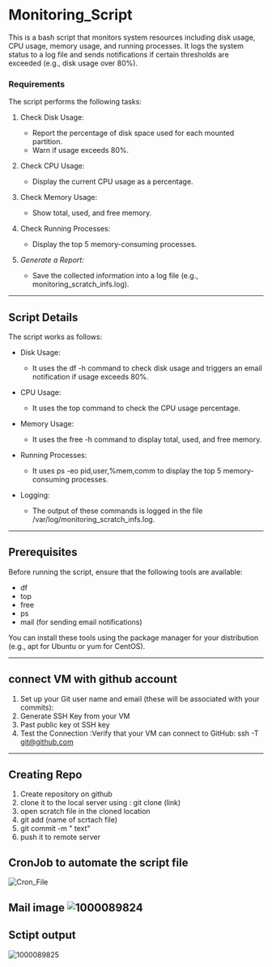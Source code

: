 # Monitoring_Script

This is a bash script that monitors system resources including disk usage, CPU usage, memory usage, and running processes. It logs the system status to a log file and sends notifications if certain thresholds are exceeded (e.g., disk usage over 80%).

### Requirements
The script performs the following tasks:
1. Check Disk Usage:
   - Report the percentage of disk space used for each mounted partition.
   - Warn if usage exceeds 80%.
   
2. Check CPU Usage:
   - Display the current CPU usage as a percentage.

3. Check Memory Usage:
   - Show total, used, and free memory.

4. Check Running Processes:
   - Display the top 5 memory-consuming processes.

5. *Generate a Report:*
   - Save the collected information into a log file (e.g., monitoring_scratch_infs.log).

----------------------------------------------------------------------------------------

## Script Details

The script works as follows:

- Disk Usage:
  - It uses the df -h command to check disk usage and triggers an email notification if usage exceeds 80%.

- CPU Usage:
  - It uses the top command to check the CPU usage percentage.

- Memory Usage:
  - It uses the free -h command to display total, used, and free memory.

- Running Processes:
  - It uses ps -eo pid,user,%mem,comm to display the top 5 memory-consuming processes.

- Logging:
  - The output of these commands is logged in the file /var/log/monitoring_scratch_infs.log.

----------------------------------------------------------------------------------------

## Prerequisites

Before running the script, ensure that the following tools are available:

- df
- top
- free
- ps
- mail (for sending email notifications)

You can install these tools using the package manager for your distribution (e.g., apt for Ubuntu or yum for CentOS).

----------------------------------------------------------------------------------------
## connect VM with github account

1. Set up your Git user name and email (these will be associated with your commits):
2. Generate SSH Key from your VM
3. Past public key ot SSH key
4. Test the Connection :Verify that your VM can connect to GitHub:
ssh -T git@github.com
----------------------------------------------------------------------------------------
## Creating Repo
1. Create repository on github
2. clone it to the local server using : git clone (link)
3. open scratch file in the cloned location
4. git add (name of scrtach file)
5. git commit -m " text"
6. push it to remote server

## CronJob to automate the script file 
![Cron_File](https://github.com/user-attachments/assets/26c2cad7-e27a-4c4f-9d71-e291d64a5f58)

## Mail image ![1000089824](https://github.com/user-attachments/assets/61676cc4-02e1-475a-8088-8caf357fc7b5)

## Sctipt output 
![1000089825](https://github.com/user-attachments/assets/3755e457-6f6d-40c1-b172-b816ae073f3f)

